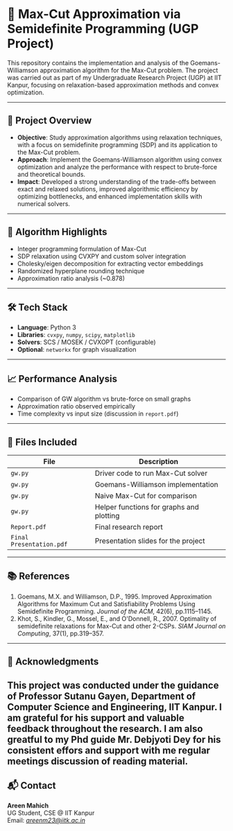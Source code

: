 # 🧠 Max-Cut Approximation via Semidefinite Programming (UGP Project)

This repository contains the implementation and analysis of the Goemans-Williamson approximation algorithm for the Max-Cut problem. The project was carried out as part of my Undergraduate Research Project (UGP) at IIT Kanpur, focusing on relaxation-based approximation methods and convex optimization.

---

## 📌 Project Overview

- **Objective**: Study approximation algorithms using relaxation techniques, with a focus on semidefinite programming (SDP) and its application to the Max-Cut problem.
- **Approach**: Implement the Goemans-Williamson algorithm using convex optimization and analyze the performance with respect to brute-force and theoretical bounds.
- **Impact**: Developed a strong understanding of the trade-offs between exact and relaxed solutions, improved algorithmic efficiency by optimizing bottlenecks, and enhanced implementation skills with numerical solvers.

---

## 🧩 Algorithm Highlights

- Integer programming formulation of Max-Cut
- SDP relaxation using CVXPY and custom solver integration
- Cholesky/eigen decomposition for extracting vector embeddings
- Randomized hyperplane rounding technique
- Approximation ratio analysis (~0.878)

---

## 🛠️ Tech Stack

- **Language**: Python 3
- **Libraries**: `cvxpy`, `numpy`, `scipy`, `matplotlib`
- **Solvers**: SCS / MOSEK / CVXOPT (configurable)
- **Optional**: `networkx` for graph visualization

---

## 📈 Performance Analysis

- Comparison of GW algorithm vs brute-force on small graphs
- Approximation ratio observed empirically
- Time complexity vs input size (discussion in `report.pdf`)

---

## 📄 Files Included

| File | Description |
|------|-------------|
| `gw.py` | Driver code to run Max-Cut solver |
| `gw.py` | Goemans-Williamson implementation |
| `gw.py` | Naive Max-Cut for comparison |
| `gw.py` | Helper functions for graphs and plotting |
| `Report.pdf` | Final research report |
| `Final Presentation.pdf` | Presentation slides for the project |

---

## 📚 References

1. Goemans, M.X. and Williamson, D.P., 1995. Improved Approximation Algorithms for Maximum Cut and Satisfiability Problems Using Semidefinite Programming. *Journal of the ACM*, 42(6), pp.1115–1145.
2. Khot, S., Kindler, G., Mossel, E., and O'Donnell, R., 2007. Optimality of semidefinite relaxations for Max-Cut and other 2-CSPs. *SIAM Journal on Computing*, 37(1), pp.319–357.

---

## 🙏 Acknowledgments

This project was conducted under the guidance of **Professor Sutanu Gayen**, Department of Computer Science and Engineering, IIT Kanpur. I am grateful for his support and valuable feedback throughout the research.
I am also greatful to my Phd guide Mr. Debjyoti Dey for his consistent effors and support with me regular meetings discussion of reading material.
---

## 📬 Contact

**Areen Mahich**  
UG Student, CSE @ IIT Kanpur  
Email: *areenm23@iitk.ac.in* 